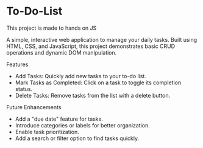 # To-Do-List
This project is made to hands on JS

A simple, interactive web application to manage your daily tasks. Built using HTML, CSS, and JavaScript, this project demonstrates basic CRUD operations and dynamic DOM manipulation.

Features
- Add Tasks: Quickly add new tasks to your to-do list.
- Mark Tasks as Completed: Click on a task to toggle its completion status.
- Delete Tasks: Remove tasks from the list with a delete button.

Future Enhancements
- Add a "due date" feature for tasks.
- Introduce categories or labels for better organization.
- Enable task prioritization.
- Add a search or filter option to find tasks quickly.
